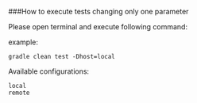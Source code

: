

###How to execute tests changing only one parameter

Please open terminal and execute following command:

example:
```
gradle clean test -Dhost=local
```
Available configurations:

```
local
remote
```

